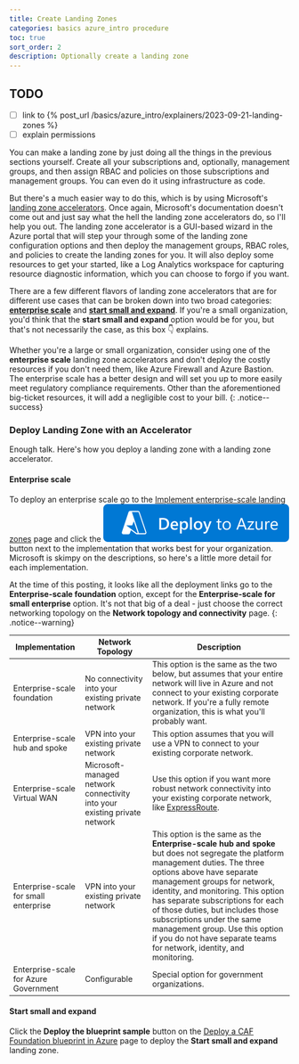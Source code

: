 ```yaml
---
title: Create Landing Zones
categories: basics azure_intro procedure
toc: true
sort_order: 2
description: Optionally create a landing zone
---
```

## TODO
- [ ] link to {% post_url /basics/azure_intro/explainers/2023-09-21-landing-zones %}
- [ ] explain permissions

You can make a landing zone by just doing all the things in the previous sections yourself. Create all your subscriptions and, optionally, management groups, and then assign RBAC and policies on those subscriptions and management groups. You can even do it using infrastructure as code.

But there's a much easier way to do this, which is by using Microsoft's [landing zone accelerators](https://learn.microsoft.com/en-us/azure/cloud-adoption-framework/ready/landing-zone/implementation-options). Once again, Microsoft's documentation doesn't come out and just say what the hell the landing zone accelerators do, so I'll help you out. The landing zone accelerator is a GUI-based wizard in the Azure portal that will step your through some of the landing zone configuration options and then deploy the management groups, RBAC roles, and policies to create the landing zones for you. It will also deploy some resources to get your started, like a Log Analytics workspace for capturing resource diagnostic information, which you can choose to forgo if you want.

There are a few different flavors of landing zone accelerators that are for different use cases that can be broken down into two broad categories: [**enterprise scale**](https://learn.microsoft.com/en-us/azure/cloud-adoption-framework/ready/enterprise-scale/) and [**start small and expand**](https://learn.microsoft.com/en-us/azure/cloud-adoption-framework/ready/landing-zone/migrate-landing-zone). If you're a small organization, you'd think that the **start small and expand** option would be for you, but that's not necessarily the case, as this box :point_down: explains.

Whether you're a large or small organization, consider using one of the **enterprise scale** landing zone accelerators and don't deploy the costly resources if you don't need them, like Azure Firewall and Azure Bastion. The enterprise scale has a better design and will set you up to more easily meet regulatory compliance requirements. Other than the aforementioned big-ticket resources, it will add a negligible cost to your bill.
{: .notice--success}

### Deploy Landing Zone with an Accelerator

Enough talk. Here's how you deploy a landing zone with a landing zone accelerator.

#### Enterprise scale

To deploy an enterprise scale go to the [Implement enterprise-scale landing zones](https://learn.microsoft.com/en-us/azure/cloud-adoption-framework/ready/enterprise-scale/implementation#reference-implementation) page and click the ![Deploy to Azure](https://raw.githubusercontent.com/Azure/azure-quickstart-templates/master/1-CONTRIBUTION-GUIDE/images/deploytoazure.svg?sanitize=true) button next to the implementation that works best for your organization. Microsoft is skimpy on the descriptions, so here's a little more detail for each implementation.

At the time of this posting, it looks like all the deployment links go to the **Enterprise-scale foundation** option, except for the **Enterprise-scale for small enterprise** option. It's not that big of a deal - just choose the correct networking topology on the **Network topology and connectivity** page.
{: .notice--warning}

|Implementation|Network Topology|Description|
|--------------|----------------|-----------|
|Enterprise-scale foundation|No connectivity into your existing private network|This option is the same as the two below, but assumes that your entire network will live in Azure and not connect to your existing corporate network. If you're a fully remote organization, this is what you'll probably want.|
|Enterprise-scale hub and spoke|VPN into your existing private network|This option assumes that you will use a VPN to connect to your existing corporate network.|
|Enterprise-scale Virtual WAN|Microsoft-managed network connectivity into your existing private network|Use this option if you want more robust network connectivity into your existing corporate network, like [ExpressRoute](https://learn.microsoft.com/en-us/azure/expressroute/expressroute-introduction).|
|Enterprise-scale for small enterprise|VPN into your existing private network|This option is the same as the **Enterprise-scale hub and spoke** but does not segregate the platform management duties. The three options above have separate management groups for network, identity, and monitoring. This option has separate subscriptions for each of those duties, but includes those subscriptions under the same management group. Use this option if you do not have separate teams for network, identity, and monitoring.|
|Enterprise-scale for Azure Government|Configurable|Special option for government organizations.|

#### Start small and expand

Click the **Deploy the blueprint sample** button on the [Deploy a CAF Foundation blueprint in Azure](https://learn.microsoft.com/en-us/azure/cloud-adoption-framework/ready/landing-zone/foundation-blueprint#deploy-the-blueprint) page to deploy the **Start small and expand** landing zone.

